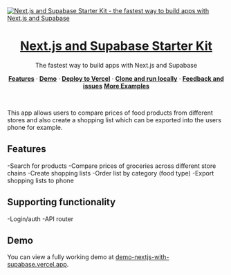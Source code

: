 <a href="https://demo-nextjs-with-supabase.vercel.app/">
  <img alt="Next.js and Supabase Starter Kit - the fastest way to build apps with Next.js and Supabase" src="https://demo-nextjs-with-supabase.vercel.app/opengraph-image.png">
  <h1 align="center">Next.js and Supabase Starter Kit</h1>
</a>

<p align="center">
 The fastest way to build apps with Next.js and Supabase
</p>

<p align="center">
  <a href="#features"><strong>Features</strong></a> ·
  <a href="#demo"><strong>Demo</strong></a> ·
  <a href="#deploy-to-vercel"><strong>Deploy to Vercel</strong></a> ·
  <a href="#clone-and-run-locally"><strong>Clone and run locally</strong></a> ·
  <a href="#feedback-and-issues"><strong>Feedback and issues</strong></a>
  <a href="#more-supabase-examples"><strong>More Examples</strong></a>
</p>
<br/>

This app allows users to compare prices of food products from different stores and also create a shopping list which can be exported into the users phone for example.

## Features

-Search for products
-Compare prices of groceries across different store chains
-Create shopping lists
-Order list by category (food type)
-Export shopping lists to phone

## Supporting functionality

-Login/auth
-API router

## Demo

You can view a fully working demo at [demo-nextjs-with-supabase.vercel.app](https://demo-nextjs-with-supabase.vercel.app/).
